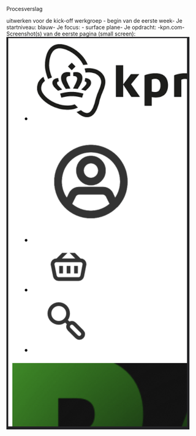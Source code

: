Procesverslag

uitwerken voor de kick-off werkgroep - begin van de eerste week-
Je startniveau: blauw-
Je focus: - surface plane-
Je opdracht: -kpn.com-
Screenshot(s) van de eerste pagina (small screen):
<img src="scherm1.png" alt="scherm1">
